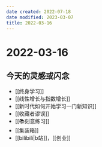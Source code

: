```yaml
---
date created: 2022-07-18
date modified: 2023-03-07
title: 2022-03-16
---
```


# 2022-03-16

## 今天的灵感或闪念

- [[终身学习]]
- [[线性增长与指数增长]]
- [[新时代如何开始学习一门新知识]]
- [[收藏者谬误]]
- [[📚刻意练习]]
- [[集装箱]]
- [[bilibili|b站]]，[[创业]]
